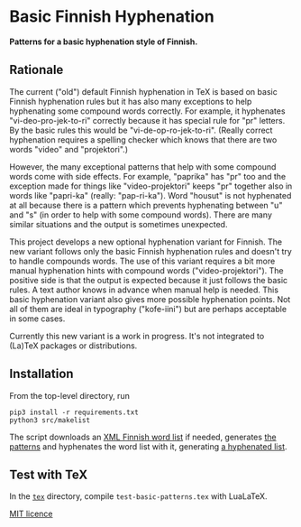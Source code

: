 # Basic Finnish Hyphenation

**Patterns for a basic hyphenation style of Finnish.**

## Rationale

The current ("old") default Finnish hyphenation in TeX is based on basic
Finnish hyphenation rules but it has also many exceptions to help
hyphenating some compound words correctly. For example, it hyphenates
"vi-deo-pro-jek-to-ri" correctly because it has special rule for "pr"
letters. By the basic rules this would be "vi-de-op-ro-jek-to-ri".
(Really correct hyphenation requires a spelling checker which knows that
there are two words "video" and "projektori".)

However, the many exceptional patterns that help with some compound
words come with side effects. For example, "paprika" has "pr" too and
the exception made for things like "video-projektori" keeps "pr"
together also in words like "papri-ka" (really: "pap-ri-ka"). Word
"housut" is not hyphenated at all because there is a pattern which
prevents hyphenating between "u" and "s" (in order to help with some
compound words). There are many similar situations and the output is
sometimes unexpected.

This project develops a new optional hyphenation variant for Finnish.
The new variant follows only the basic Finnish hyphenation rules and
doesn't try to handle compounds words. The use of this variant requires
a bit more manual hyphenation hints with compound words
("video\-projektori"). The positive side is that the output is expected
because it just follows the basic rules. A text author knows in advance
when manual help is needed. This basic hyphenation variant also gives
more possible hyphenation points. Not all of them are ideal in
typography ("kofe-iini") but are perhaps acceptable in some cases.

Currently this new variant is a work in progress. It's not integrated to
(La)TeX packages or distributions.

## Installation

From the top-level directory, run

    pip3 install -r requirements.txt
    python3 src/makelist

The script downloads an [XML Finnish word list](http://kaino.kotus.fi/sanat/nykysuomi/) if needed, generates [the patterns](tex/hyph-fi-x-basic.pat.txt) and hyphenates the word list with it, generating [a hyphenated list](list/hyphenated.txt).

## Test with TeX

In the [`tex`](tex) directory, compile `test-basic-patterns.tex` with LuaLaTeX.

[MIT licence](https://opensource.org/licenses/MIT)
